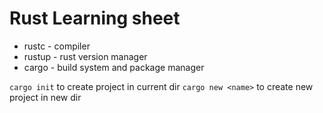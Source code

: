 # Rust Learning sheet

- rustc - compiler
- rustup - rust version manager
- cargo - build system and package manager

`cargo init` to create project in current dir
`cargo new <name>` to create new project in new dir
